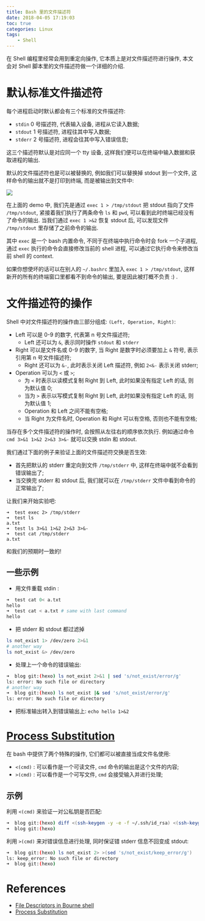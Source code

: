 ```yaml
---
title: Bash 里的文件描述符
date: 2018-04-05 17:19:03
toc: true
categories: Linux
tags:
    - Shell
---
```


在 Shell 编程里经常会用到重定向操作, 它本质上是对文件描述符进行操作,
本文会对 Shell 脚本里的文件描述符做一个详细的介绍.

<!--more-->

# 默认标准文件描述符

每个进程启动时默认都会有三个标准的文件描述符:

* `stdin` 0 号描述符, 代表输入设备, 进程从它读入数据;
* `stdout` 1 号描述符, 进程往其中写入数据;
* `stderr` 2 号描述符, 进程会往其中写入错误信息;

这三个描述符默认是对应同一个 tty 设备, 这样我们便可以在终端中输入数据和获取进程的输出.

默认的文件描述符也是可以被替换的, 例如我们可以替换掉 stdout 到一个文件,
这样命令的输出就不是打印到终端, 而是被输出到文件中:

![](shell-fd.gif)

在上面的 demo 中, 我们先是通过 `exec 1 > /tmp/stdout` 把 stdout 指向了文件 `/tmp/stdout`,
紧接着我们执行了两条命令 `ls` 和 `pwd`, 可以看到此时终端已经没有了命令的输出.
当我们通过 `exec 1 >&2` 恢复 stdout 后, 可以发现文件 `/tmp/stdout` 里存储了之前命令的输出.

其中 `exec` 是一个 bash 内置命令, 不同于在终端中执行命令时会 fork 一个子进程,
通过 `exec` 执行的命令会直接修改当前的 shell 进程, 可以通过它执行命令来修改当前 shell 的 context.

如果你想使坏的话可以在别人的 `~/.bashrc` 里加入 `exec 1 > /tmp/stdout`,
这样新开的所有的终端窗口里都看不到命令的输出, 要是因此被打概不负责 :) .

# 文件描述符的操作

Shell 中对文件描述符的操作由三部分组成: `(Left, Operation, Right)`:

* Left 可以是 0-9 的数字, 代表第 n 号文件描述符; 
    * Left 还可以为 `&`, 表示同时操作 `stdout` 和 `stderr`
* Right 可以是文件名或 0-9 的数字, 当 Right 是数字时必须要加上 `&` 符号, 表示引用第 n 号文件描述符;
    * Right 还可以为 `&-`, 此时表示关闭 Left 描述符, 例如 `2<&-` 表示关闭 stderr;
* Operation 可以为 `<` 或 `>`;
    * 为 `<` 时表示以读模式复制 Right 到 Left, 此时如果没有指定 Left 的话, 则为默认值 0;
    * 当为 `>` 表示以写模式复制 Right 到 Left, 此时如果没有指定 Left 的话, 则为默认值 1;
    * Operation 和 Left 之间不能有空格;
    * 当 Right 为文件名时, Operation 和 Right 可以有空格, 否则也不能有空格;


当存在多个文件描述符的操作时, 会按照从左往右的顺序依次执行.
例如通过命令 `cmd 3>&1 1>&2 2>&3 3>&-` 就可以交换 stdin 和 stdout.

我们通过下面的例子来验证上面的文件描述符交换是否生效:

* 首先把默认的 stderr 重定向到文件 `/tmp/stderr` 中, 这样在终端中就不会看到错误输出了;
* 当交换完 stderr 和 stdout 后, 我们就可以在 `/tmp/stderr` 文件中看到命令的正常输出了;

让我们来开始实验吧:

```shell
➜  test exec 2> /tmp/stderr
➜  test ls
a.txt
➜  test ls 3>&1 1>&2 2>&3 3>&-
➜  test cat /tmp/stderr
a.txt
```

和我们的预期时一致的!

## 一些示例

* 用文件重载 stdin :
```sh
➜  test cat 0< a.txt
hello
➜  test cat < a.txt # same with last command
hello
```
* 把 stderr 和 stdout 都过滤掉
```sh
ls not_exist 1> /dev/zero 2>&1
# another way
ls not_exist &> /dev/zero
```
* 处理上一个命令的错误输出:
```sh
➜  blog git:(hexo) ls not_exist 2>&1 | sed 's/not_exist/error/g'
ls: error: No such file or directory
# another way
➜  blog git:(hexo) ls not_exist |& sed 's/not_exist/error/g'
ls: error: No such file or directory
```
* 把标准输出转入到错误输出上: `echo hello 1>&2`

# [Process Substitution](https://www.gnu.org/software/bash/manual/html_node/Process-Substitution.html)

在 bash 中提供了两个特殊的操作, 它们都可以被直接当成文件名使用:
* `<(cmd)` : 可以看作是一个可读文件, `cmd` 命令的输出是这个文件的内容;
* `>(cmd)` : 可以看作是一个可写文件, `cmd` 会接受输入并进行处理;

## 示例

利用 `<(cmd)` 来验证一对公私钥是否匹配:

```sh
➜  blog git:(hexo) diff <(ssh-keygen -y -e -f ~/.ssh/id_rsa) <(ssh-keygen -y -e -f ~/.ssh/id_rsa.pub)
➜  blog git:(hexo)
```

利用 `>(cmd)` 来对错误信息进行处理, 同时保证错 stderr 信息不回变成 stdout:

```sh
➜  blog git:(hexo) ls not_exist 2> >(sed 's/not_exist/keep_error/g')
ls: keep_error: No such file or directory
➜  blog git:(hexo)
```

# References

* [File Descriptors in Bourne shell](http://mixedvolume.blogspot.com/2004/12/file-descriptors-in-bourne-shell.html)
* [Process Substitution](https://www.gnu.org/software/bash/manual/html_node/Process-Substitution.html)

